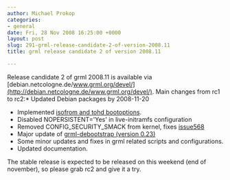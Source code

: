 ```yaml
---
author: Michael Prokop
categories:
- general
date: Fri, 28 Nov 2008 16:25:00 +0000
layout: post
slug: 291-grml-release-candidate-2-of-version-2008.11
title: grml release candidate 2 of version 2008.11

---
```

Release candidate 2 of grml 2008\.11 is available via [debian.netcologne.de/www.grml.org/devel/](http://debian.netcologne.de/www.grml.org/devel/). Main changes from rc1 to rc2:* Updated Debian packages by 2008\-11\-20
* Implemented [isofrom and tohd bootoptions](http://git.grml.org/?p=grml-live.git;a=blob_plain;f=templates/GRML/grml-cheatcodes.txt;hb=HEAD).
* Disabled NOPERSISTENT\='Yes' in live\-initramfs configuration
* Removed CONFIG\_SECURITY\_SMACK from kernel, fixes [issue568](http://bts.grml.org/grml/issue568)
* Major update of [grml\-debootstrap (version 0\.23\)](http://ml.grml.org/pipermail/grml-testing-changes/2008-November/000316.html)
* Some minor updates and fixes in grml related scripts and configurations.
* Updated documentation.

The stable release is expected to be released on this weekend (end of november), so please grab rc2 and give it a try.